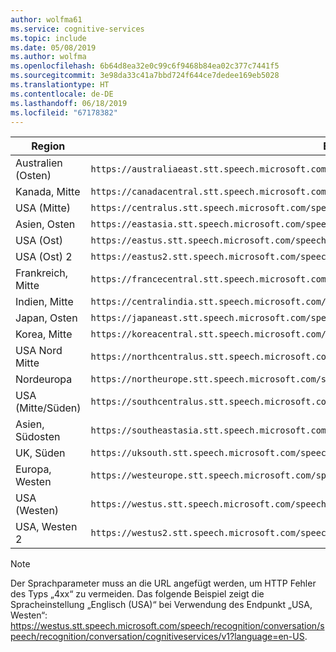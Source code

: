 ```yaml
---
author: wolfma61
ms.service: cognitive-services
ms.topic: include
ms.date: 05/08/2019
ms.author: wolfma
ms.openlocfilehash: 6b64d8ea32e0c99c6f9468b84ea02c377c7441f5
ms.sourcegitcommit: 3e98da33c41a7bbd724f644ce7dedee169eb5028
ms.translationtype: HT
ms.contentlocale: de-DE
ms.lasthandoff: 06/18/2019
ms.locfileid: "67178382"
---
```

| Region | Endpunkt |
|--------|----------|
| Australien (Osten) | `https://australiaeast.stt.speech.microsoft.com/speech/recognition/conversation/cognitiveservices/v1` |
| Kanada, Mitte | `https://canadacentral.stt.speech.microsoft.com/speech/recognition/conversation/cognitiveservices/v1` |
| USA (Mitte) | `https://centralus.stt.speech.microsoft.com/speech/recognition/conversation/cognitiveservices/v1` |
| Asien, Osten | `https://eastasia.stt.speech.microsoft.com/speech/recognition/conversation/cognitiveservices/v1` |
| USA (Ost) | `https://eastus.stt.speech.microsoft.com/speech/recognition/conversation/cognitiveservices/v1` |
| USA (Ost) 2 | `https://eastus2.stt.speech.microsoft.com/speech/recognition/conversation/cognitiveservices/v1` |
| Frankreich, Mitte | `https://francecentral.stt.speech.microsoft.com/speech/recognition/conversation/cognitiveservices/v1` |
| Indien, Mitte | `https://centralindia.stt.speech.microsoft.com/speech/recognition/conversation/cognitiveservices/v1` |
| Japan, Osten | `https://japaneast.stt.speech.microsoft.com/speech/recognition/conversation/cognitiveservices/v1` |
| Korea, Mitte | `https://koreacentral.stt.speech.microsoft.com/speech/recognition/conversation/cognitiveservices/v1` |
| USA Nord Mitte | `https://northcentralus.stt.speech.microsoft.com/speech/recognition/conversation/cognitiveservices/v1` |
| Nordeuropa | `https://northeurope.stt.speech.microsoft.com/speech/recognition/conversation/cognitiveservices/v1` |
| USA (Mitte/Süden) | `https://southcentralus.stt.speech.microsoft.com/speech/recognition/conversation/cognitiveservices/v1` |
| Asien, Südosten | `https://southeastasia.stt.speech.microsoft.com/speech/recognition/conversation/cognitiveservices/v1` |
| UK, Süden | `https://uksouth.stt.speech.microsoft.com/speech/recognition/conversation/cognitiveservices/v1` |
| Europa, Westen | `https://westeurope.stt.speech.microsoft.com/speech/recognition/conversation/cognitiveservices/v1` |
| USA (Westen) | `https://westus.stt.speech.microsoft.com/speech/recognition/conversation/cognitiveservices/v1` |
| USA, Westen 2 | `https://westus2.stt.speech.microsoft.com/speech/recognition/conversation/cognitiveservices/v1` |

> [!NOTE]
> Der Sprachparameter muss an die URL angefügt werden, um HTTP Fehler des Typs „4xx“ zu vermeiden. Das folgende Beispiel zeigt die Spracheinstellung „Englisch (USA)“ bei Verwendung des Endpunkt „USA, Westen“: https://westus.stt.speech.microsoft.com/speech/recognition/conversation/speech/recognition/conversation/cognitiveservices/v1?language=en-US.
